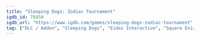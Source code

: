 ```yaml
---
title: "Sleeping Dogs: Zodiac Tournament"
igdb_id: 78450
igdb_url: "https://www.igdb.com/games/sleeping-dogs-zodiac-tournament"
tag: ["DLC / Addon", "Sleeping Dogs", "Eidos Interactive", "Square Enix", "United Front Games", "Adventure", "Single player", "Third person", "Action"]
---
```

